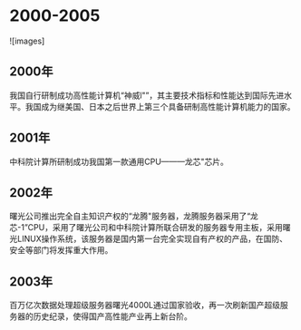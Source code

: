 # 2000-2005

![images]

## 2000年
我国自行研制成功高性能计算机“神威l"”，其主要技术指标和性能达到国际先进水平。我国成为继美国、日本之后世界上第三个具备研制高性能计算机能力的国家。

## 2001年
中科院计算所研制成功我国第一款通用CPU———龙芯"芯片。

## 2002年
曙光公司推出完全自主知识产权的“龙腾"服务器，龙腾服务器采用了“龙芯-1”CPU，采用了曙光公司和中科院计算所联合研发的服务器专用主板，采用曙光LINUX操作系统，该服务器是国内第一台完全实现自有产权的产品，在国防、安全等部门将发挥重大作用。

## 2003年
百万亿次数据处理超级服务器曙光4000L通过国家验收，再一次刷新国产超级服务器的历史纪录，使得国产高性能产业再上新台阶。
